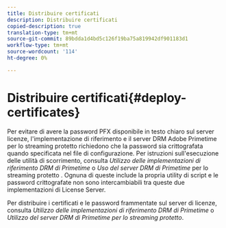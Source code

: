 ```yaml
---
title: Distribuire certificati
description: Distribuire certificati
copied-description: true
translation-type: tm+mt
source-git-commit: 89bdda1d4bd5c126f19ba75a819942df901183d1
workflow-type: tm+mt
source-wordcount: '114'
ht-degree: 0%

---
```



# Distribuire certificati{#deploy-certificates}

Per evitare di avere la password PFX disponibile in testo chiaro sul server licenze, l&#39;implementazione di riferimento e il server DRM Adobe Primetime per lo streaming protetto richiedono che la password sia crittografata quando specificata nel file di configurazione. Per istruzioni sull&#39;esecuzione delle utilità di scorrimento, consulta *Utilizzo delle implementazioni di riferimento DRM di Primetime* o *Uso del server DRM di Primetime* per lo streaming protetto . Ognuna di queste include la propria utility di script e le password crittografate non sono intercambiabili tra queste due implementazioni di License Server.

Per distribuire i certificati e le password frammentate sul server di licenze, consulta *Utilizzo delle implementazioni di riferimento DRM di Primetime* o *Utilizzo del server DRM di Primetime per lo streaming protetto*.
